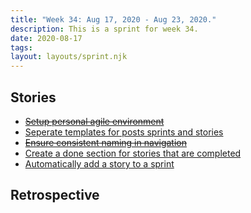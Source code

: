 ```yaml
---
title: "Week 34: Aug 17, 2020 - Aug 23, 2020."
description: This is a sprint for week 34.
date: 2020-08-17
tags:
layout: layouts/sprint.njk
---
```


## Stories

- ~~[Setup personal agile environment](/stories/setup-personal-agile-environment)~~
- [Seperate templates for posts sprints and stories](/stories/seperate-templates-for-posts-sprints-and-stories)
- ~~[Ensure consistent naming in navigation](/stories/ensure-consistent-naming-in-navigation)~~
- [Create a done section for stories that are completed](/stories/create-a-done-section-for-stories-that-are-completed)
- [Automatically add a story to a sprint](/stories/automatically-add-a-story-to-a-sprint)

## Retrospective
